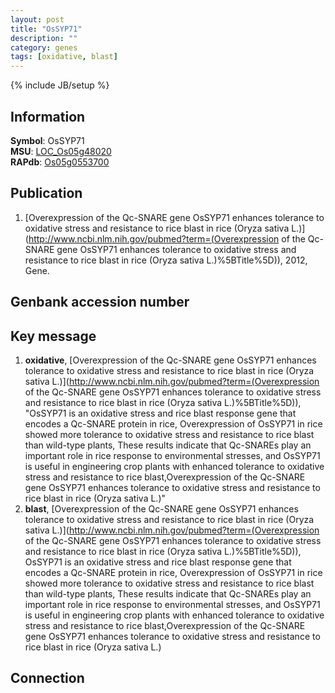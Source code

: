 ```yaml
---
layout: post
title: "OsSYP71"
description: ""
category: genes
tags: [oxidative, blast]
---
```

{% include JB/setup %}

## Information
__Symbol__: OsSYP71  
__MSU__: [LOC_Os05g48020](http://rice.plantbiology.msu.edu/cgi-bin/ORF_infopage.cgi?orf=LOC_Os05g48020)  
__RAPdb__: [Os05g0553700](http://rapdb.dna.affrc.go.jp/viewer/gbrowse_details/irgsp1?name=Os05g0553700)  

## Publication
1. [Overexpression of the Qc-SNARE gene OsSYP71 enhances tolerance to oxidative stress and resistance to rice blast in rice (Oryza sativa L.)](http://www.ncbi.nlm.nih.gov/pubmed?term=(Overexpression of the Qc-SNARE gene OsSYP71 enhances tolerance to oxidative stress and resistance to rice blast in rice (Oryza sativa L.)%5BTitle%5D)), 2012, Gene.

## Genbank accession number

## Key message
1. __oxidative__, [Overexpression of the Qc-SNARE gene OsSYP71 enhances tolerance to oxidative stress and resistance to rice blast in rice (Oryza sativa L.)](http://www.ncbi.nlm.nih.gov/pubmed?term=(Overexpression of the Qc-SNARE gene OsSYP71 enhances tolerance to oxidative stress and resistance to rice blast in rice (Oryza sativa L.)%5BTitle%5D)), "OsSYP71 is an oxidative stress and rice blast response gene that encodes a Qc-SNARE protein in rice, Overexpression of OsSYP71 in rice showed more tolerance to oxidative stress and resistance to rice blast than wild-type plants, These results indicate that Qc-SNAREs play an important role in rice response to environmental stresses, and OsSYP71 is useful in engineering crop plants with enhanced tolerance to oxidative stress and resistance to rice blast,Overexpression of the Qc-SNARE gene OsSYP71 enhances tolerance to oxidative stress and resistance to rice blast in rice (Oryza sativa L.)"
2. __blast__, [Overexpression of the Qc-SNARE gene OsSYP71 enhances tolerance to oxidative stress and resistance to rice blast in rice (Oryza sativa L.)](http://www.ncbi.nlm.nih.gov/pubmed?term=(Overexpression of the Qc-SNARE gene OsSYP71 enhances tolerance to oxidative stress and resistance to rice blast in rice (Oryza sativa L.)%5BTitle%5D)), OsSYP71 is an oxidative stress and rice blast response gene that encodes a Qc-SNARE protein in rice, Overexpression of OsSYP71 in rice showed more tolerance to oxidative stress and resistance to rice blast than wild-type plants, These results indicate that Qc-SNAREs play an important role in rice response to environmental stresses, and OsSYP71 is useful in engineering crop plants with enhanced tolerance to oxidative stress and resistance to rice blast,Overexpression of the Qc-SNARE gene OsSYP71 enhances tolerance to oxidative stress and resistance to rice blast in rice (Oryza sativa L.)

## Connection


